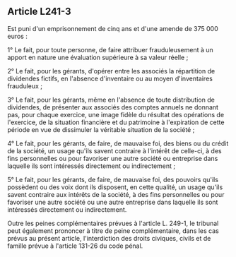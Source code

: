 Article L241-3
----
Est puni d'un emprisonnement de cinq ans et d'une amende de 375 000 euros :

1° Le fait, pour toute personne, de faire attribuer frauduleusement à un apport
en nature une évaluation supérieure à sa valeur réelle ;

2° Le fait, pour les gérants, d'opérer entre les associés la répartition de
dividendes fictifs, en l'absence d'inventaire ou au moyen d'inventaires
frauduleux ;

3° Le fait, pour les gérants, même en l'absence de toute distribution de
dividendes, de présenter aux associés des comptes annuels ne donnant pas, pour
chaque exercice, une image fidèle du résultat des opérations de l'exercice, de
la situation financière et du patrimoine à l'expiration de cette période en vue
de dissimuler la véritable situation de la société ;

4° Le fait, pour les gérants, de faire, de mauvaise foi, des biens ou du crédit
de la société, un usage qu'ils savent contraire à l'intérêt de celle-ci, à des
fins personnelles ou pour favoriser une autre société ou entreprise dans
laquelle ils sont intéressés directement ou indirectement ;

5° Le fait, pour les gérants, de faire, de mauvaise foi, des pouvoirs qu'ils
possèdent ou des voix dont ils disposent, en cette qualité, un usage qu'ils
savent contraire aux intérêts de la société, à des fins personnelles ou pour
favoriser une autre société ou une autre entreprise dans laquelle ils sont
intéressés directement ou indirectement.

Outre les peines complémentaires prévues à l'article L. 249-1, le tribunal peut
également prononcer à titre de peine complémentaire, dans les cas prévus au
présent article, l'interdiction des droits civiques, civils et de famille prévue
à l'article 131-26 du code pénal.
